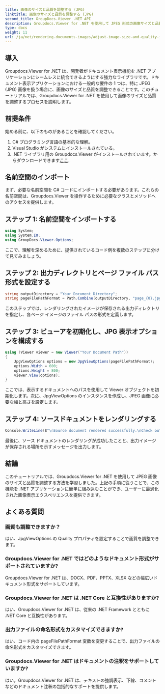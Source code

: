 ```yaml
---
title: 画像のサイズと品質を調整する (JPG)
linktitle: 画像のサイズと品質を調整する (JPG)
second_title: GroupDocs.Viewer .NET API
description: Groupdocs.Viewer for .NET を使用して JPEG 形式の画像サイズと品質を最適化する方法を学びます。ドキュメントの表示エクスペリエンスを向上させます。
type: docs
weight: 11
url: /ja/net/rendering-documents-images/adjust-image-size-and-quality-jpg/
---
```

## 導入
Groupdocs.Viewer for .NET は、開発者がドキュメント表示機能を .NET アプリケーションにシームレスに統合できるようにする強力なライブラリです。ドキュメント表示アプリケーションにおける一般的な要件の 1 つは、特に JPEG (JPG) 画像を扱う場合に、画像のサイズと品質を調整できることです。このチュートリアルでは、Groupdocs.Viewer for .NET を使用して画像のサイズと品質を調整するプロセスを説明します。
## 前提条件
始める前に、以下のものがあることを確認してください。
1. C# プログラミング言語の基本的な理解。
2. Visual Studio がシステムにインストールされている。
3.  .NET ライブラリ用の Groupdocs.Viewer がインストールされています。からダウンロードできます[ここ](https://releases.groupdocs.com/viewer/net/).

## 名前空間のインポート
まず、必要な名前空間を C# コードにインポートする必要があります。これらの名前空間は、Groupdocs.Viewer を操作するために必要なクラスとメソッドへのアクセスを提供します。
## ステップ 1: 名前空間をインポートする
```csharp
using System;
using System.IO;
using GroupDocs.Viewer.Options;
```

ここで、理解を深めるために、提供されているコード例を複数のステップに分けて見てみましょう。
## ステップ 2: 出力ディレクトリとページ ファイル パス形式を設定する
```csharp
string outputDirectory = "Your Document Directory";
string pageFilePathFormat = Path.Combine(outputDirectory, "page_{0}.jpg");
```
このステップでは、レンダリングされたイメージが保存される出力ディレクトリを指定し、各ページ イメージのファイル パスの形式を定義します。
## ステップ 3: ビューアを初期化し、JPG 表示オプションを構成する
```csharp
using (Viewer viewer = new Viewer("Your Document Path"))
{
    JpgViewOptions options = new JpgViewOptions(pageFilePathFormat);
    options.Width = 600;
    options.Height = 800;
    viewer.View(options);
}
```
ここでは、表示するドキュメントへのパスを使用して Viewer オブジェクトを初期化します。次に、JpgViewOptions のインスタンスを作成し、JPEG 画像に必要な幅と高さを設定します。
## ステップ 4: ソースドキュメントをレンダリングする
```csharp
Console.WriteLine($"\nSource document rendered successfully.\nCheck output in {outputDirectory}.");
```
最後に、ソース ドキュメントのレンダリングが成功したことと、出力イメージが保存される場所を示すメッセージを出力します。

## 結論
このチュートリアルでは、Groupdocs.Viewer for .NET を使用して JPEG 画像のサイズと品質を調整する方法を学習しました。上記の手順に従うことで、この機能を .NET アプリケーションに簡単に組み込むことができ、ユーザーに最適化された画像表示エクスペリエンスを提供できます。
## よくある質問
### 画質も調整できますか？
はい、JpgViewOptions の Quality プロパティを設定することで画質を調整できます。
### Groupdocs.Viewer for .NET ではどのようなドキュメント形式がサポートされていますか?
Groupdocs.Viewer for .NET は、DOCX、PDF、PPTX、XLSX などの幅広いドキュメント形式をサポートしています。
### Groupdocs.Viewer for .NET は .NET Core と互換性がありますか?
はい、Groupdocs.Viewer for .NET は、従来の .NET Framework とともに .NET Core と互換性があります。
### 出力ファイルの命名形式をカスタマイズできますか?
はい、コード内の pageFilePathFormat 変数を変更することで、出力ファイルの命名形式をカスタマイズできます。
### Groupdocs.Viewer for .NET はドキュメントの注釈をサポートしていますか?
はい。Groupdocs.Viewer for .NET は、テキストの強調表示、下線、コメントなどのドキュメント注釈の包括的なサポートを提供します。
